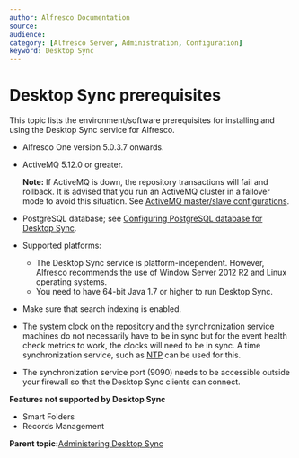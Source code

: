 ```yaml
---
author: Alfresco Documentation
source: 
audience: 
category: [Alfresco Server, Administration, Configuration]
keyword: Desktop Sync
---
```


# Desktop Sync prerequisites

This topic lists the environment/software prerequisites for installing and using the Desktop Sync service for Alfresco.

-   Alfresco One version 5.0.3.7 onwards.
-   ActiveMQ 5.12.0 or greater.

    **Note:** If ActiveMQ is down, the repository transactions will fail and rollback. It is advised that you run an ActiveMQ cluster in a failover mode to avoid this situation. See [ActiveMQ master/slave configurations](http://activemq.apache.org/masterslave.html).

-   PostgreSQL database; see [Configuring PostgreSQL database for Desktop Sync](../tasks/postgres-config.md).
-   Supported platforms:
    -   The Desktop Sync service is platform-independent. However, Alfresco recommends the use of Window Server 2012 R2 and Linux operating systems.
    -   You need to have 64-bit Java 1.7 or higher to run Desktop Sync.
-   Make sure that search indexing is enabled.
-   The system clock on the repository and the synchronization service machines do not necessarily have to be in sync but for the event health check metrics to work, the clocks will need to be in sync. A time synchronization service, such as [NTP](http://www.ntp.org) can be used for this.
-   The synchronization service port \(9090\) needs to be accessible outside your firewall so that the Desktop Sync clients can connect.

**Features not supported by Desktop Sync**

-   Smart Folders
-   Records Management


**Parent topic:**[Administering Desktop Sync](../concepts/desktop-sync.md)

